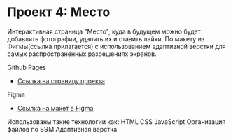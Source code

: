 # Проект 4: Место

Интерактивная страница "Место", куда в будущем можно будет добавлять фотографии, удалять их и ставить лайки.
По макету из Фигмы(ссылка прилaгается) с использованием адаптивной верстки для самых распространённых разрешениях экранов.

Github Pages

- [Ссылка на страницу проекта](https://alkremn.github.io/mesto/index.html)

Figma

- [Ссылка на макет в Figma](https://www.figma.com/file/2cn9N9jSkmxD84oJik7xL7/JavaScript.-Sprint-4?node-id=0%3A1)

Использованы такие технологии как:
HTML
CSS 
JavaScript
Организация файлов по БЭМ
Адаптивная верстка